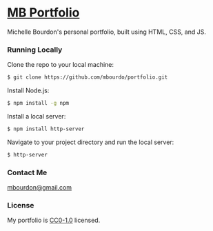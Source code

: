 
# [MB Portfolio](https://mbourdo.github.io/portfolio/)
Michelle Bourdon's personal portfolio,
built using HTML, CSS, and JS.

### Running Locally
Clone the repo to your local machine:
```bash
$ git clone https://github.com/mbourdo/portfolio.git
```
Install Node.js:
```bash
$ npm install -g npm
```
Install a local server:
```bash
$ npm install http-server
```
Navigate to your project directory and run the local server:
```bash
$ http-server
```

### Contact Me
[mbourdon@gmail.com](mailto:mbourdon@gmail.com)  

### License
My portfolio is [CC0-1.0](https://github.com/goinvo/ma-services?tab=CC0-1.0-1-ov-file) licensed.

